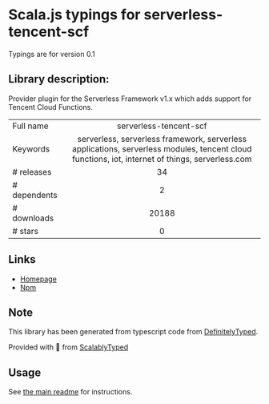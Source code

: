 
# Scala.js typings for serverless-tencent-scf

Typings are for version 0.1

## Library description:
Provider plugin for the Serverless Framework v1.x which adds support for Tencent Cloud Functions.

|                    |                 |
| ------------------ | :-------------: |
| Full name          | serverless-tencent-scf |
| Keywords           | serverless, serverless framework, serverless applications, serverless modules, tencent cloud functions, iot, internet of things, serverless.com |
| # releases         | 34 |
| # dependents       | 2 |
| # downloads        | 20188 |
| # stars            | 0 |

## Links
- [Homepage](https://github.com/serverless-tencent/serverless-tencent-scf)
- [Npm](https://www.npmjs.com/package/serverless-tencent-scf)
    


## Note
This library has been generated from typescript code from [DefinitelyTyped](https://definitelytyped.org).

Provided with :purple_heart: from [ScalablyTyped](https://github.com/oyvindberg/ScalablyTyped)

## Usage
See [the main readme](../../readme.md) for instructions.



